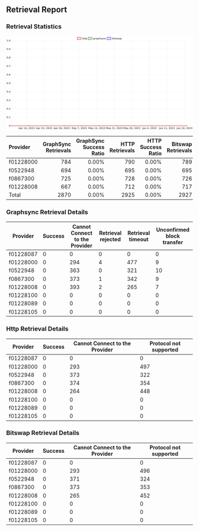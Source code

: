 ## Retrieval Report
### Retrieval Statistics
<img src="https://raw.githubusercontent.com/data-preservation-programs/filplus-checker-assets/main/filecoin-project/filecoin-plus-large-datasets/issues/1201/1687749892815.png"/>

| Provider  | GraphSync Retrievals | GraphSync Success Ratio | HTTP Retrievals | HTTP Success Ratio | Bitswap Retrievals | Bitswap Success Ratio |
| :-------- | -------------------: | ----------------------: | --------------: | -----------------: | -----------------: | --------------------: |
| f01228000 |                  784 |                   0.00% |             790 |              0.00% |                789 |                 0.00% |
| f0522948  |                  694 |                   0.00% |             695 |              0.00% |                695 |                 0.00% |
| f0867300  |                  725 |                   0.00% |             728 |              0.00% |                726 |                 0.00% |
| f01228008 |                  667 |                   0.00% |             712 |              0.00% |                717 |                 0.00% |
| Total     |                 2870 |                   0.00% |            2925 |              0.00% |               2927 |                 0.00% |

### Graphsync Retrieval Details
| Provider  | Success | Cannot Connect to the Provider | Retrieval rejected | Retrieval timeout | Unconfirmed block transfer |
| --------- | ------- | ------------------------------ | ------------------ | ----------------- | -------------------------- |
| f01228087 | 0       | 0                              | 0                  | 0                 | 0                          |
| f01228000 | 0       | 294                            | 4                  | 477               | 9                          |
| f0522948  | 0       | 363                            | 0                  | 321               | 10                         |
| f0867300  | 0       | 373                            | 1                  | 342               | 9                          |
| f01228008 | 0       | 393                            | 2                  | 265               | 7                          |
| f01228100 | 0       | 0                              | 0                  | 0                 | 0                          |
| f01228089 | 0       | 0                              | 0                  | 0                 | 0                          |
| f01228105 | 0       | 0                              | 0                  | 0                 | 0                          |

### Http Retrieval Details
| Provider  | Success | Cannot Connect to the Provider | Protocol not supported |
| --------- | ------- | ------------------------------ | ---------------------- |
| f01228087 | 0       | 0                              | 0                      |
| f01228000 | 0       | 293                            | 497                    |
| f0522948  | 0       | 373                            | 322                    |
| f0867300  | 0       | 374                            | 354                    |
| f01228008 | 0       | 264                            | 448                    |
| f01228100 | 0       | 0                              | 0                      |
| f01228089 | 0       | 0                              | 0                      |
| f01228105 | 0       | 0                              | 0                      |

### Bitswap Retrieval Details
| Provider  | Success | Cannot Connect to the Provider | Protocol not supported |
| --------- | ------- | ------------------------------ | ---------------------- |
| f01228087 | 0       | 0                              | 0                      |
| f01228000 | 0       | 293                            | 496                    |
| f0522948  | 0       | 371                            | 324                    |
| f0867300  | 0       | 373                            | 353                    |
| f01228008 | 0       | 265                            | 452                    |
| f01228100 | 0       | 0                              | 0                      |
| f01228089 | 0       | 0                              | 0                      |
| f01228105 | 0       | 0                              | 0                      |
